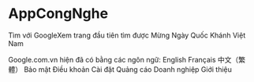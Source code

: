 # AppCongNghe



Tìm với GoogleXem trang đầu tiên tìm được
Mừng Ngày Quốc Khánh Việt Nam

Google.com.vn hiện đã có bằng các ngôn ngữ: English Français 中文（繁體）
Bảo mật Điều khoản Cài đặt Quảng cáo Doanh nghiệp Giới thiệu
